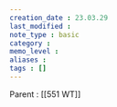 ```yaml
---
creation_date : 23.03.29
last_modified :
note_type : basic
category :
memo_level :
aliases : 
tags : []
---
```


Parent : [[551 WT]]

